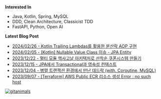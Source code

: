 
**Interested In**
- Java, Kotlin, Spring, MySQL
- DDD, Clean Architecture, Classicist TDD
- FastAPI, Python, Open AI

**Latest Blog Post**
- [2024/02/26 - Kotlin Trailing Lambdas를 활용한 분산락 AOP 구현](https://waterfogsw.tistory.com/64) <br/>
- [2024/02/05 - [Kotlin] Nullable Value Class 이슈 - JPA Entity](https://waterfogsw.tistory.com/63) <br/>
- [2023/12/22 - 멀티 모듈 헥사고날 아키텍처로 선착순 쿠폰시스템 만들기](https://waterfogsw.tistory.com/62) <br/>
- [2023/12/15 - JPA에서 Transactional과 영속성 컨텍스트](https://waterfogsw.tistory.com/61) <br/>
- [2023/12/04 - 병렬 트랜잭션 환경에서 만난 데드락 (with. Coroutine, MySQL)](https://waterfogsw.tistory.com/60) <br/>
- [2023/09/07 - [Terraform] AWS Public ECR 리소스 생성 Error : no such host](https://waterfogsw.tistory.com/57) <br/>


[![gitanimals](https://render.gitanimals.org/farms/waterfogsw)](https://github.com/devxb/gitanimals)


